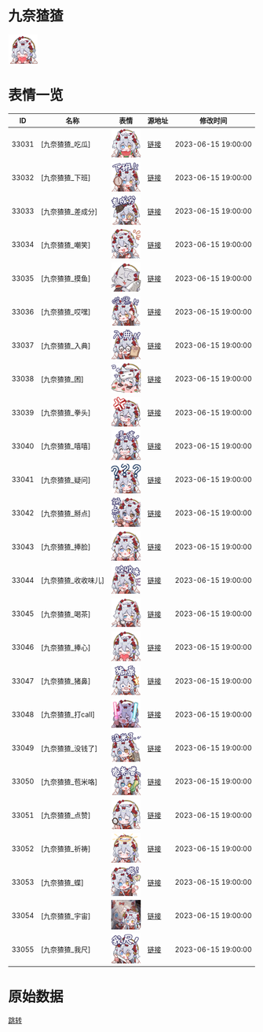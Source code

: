# 九奈猹猹

<img src="./cover.png" height="60" alt="cover" />

# 表情一览

|ID|名称|表情|源地址|修改时间|
|----|----|----|----|----|
|33031|[九奈猹猹_吃瓜]|<img src="./pic/033031_%5B九奈猹猹_吃瓜%5D.png" height="60" alt="吃瓜"/>|[链接](https://i0.hdslb.com/bfs/garb/34b1dc6ada7a9e2d98a06bdf4e94ce41c027f115.png)|2023-06-15 19:00:00|
|33032|[九奈猹猹_下班]|<img src="./pic/033032_%5B九奈猹猹_下班%5D.png" height="60" alt="下班"/>|[链接](https://i0.hdslb.com/bfs/garb/d2fe3d88efbb537ce25ad9f2bc251c12ea545616.png)|2023-06-15 19:00:00|
|33033|[九奈猹猹_差成分]|<img src="./pic/033033_%5B九奈猹猹_差成分%5D.png" height="60" alt="差成分"/>|[链接](https://i0.hdslb.com/bfs/garb/17ff40f36db06237596a28009575542cef3f7877.png)|2023-06-15 19:00:00|
|33034|[九奈猹猹_嘲笑]|<img src="./pic/033034_%5B九奈猹猹_嘲笑%5D.png" height="60" alt="嘲笑"/>|[链接](https://i0.hdslb.com/bfs/garb/843c11317a821fc9963a8ce2d29030209dc151a5.png)|2023-06-15 19:00:00|
|33035|[九奈猹猹_摸鱼]|<img src="./pic/033035_%5B九奈猹猹_摸鱼%5D.png" height="60" alt="摸鱼"/>|[链接](https://i0.hdslb.com/bfs/garb/f664fc7a0b563ae2c748c5b60f6e5869f2fb4fd4.png)|2023-06-15 19:00:00|
|33036|[九奈猹猹_哎嘿]|<img src="./pic/033036_%5B九奈猹猹_哎嘿%5D.png" height="60" alt="哎嘿"/>|[链接](https://i0.hdslb.com/bfs/garb/7819dfd0ccf4a448bbdc03523c5c0f163637b093.png)|2023-06-15 19:00:00|
|33037|[九奈猹猹_入典]|<img src="./pic/033037_%5B九奈猹猹_入典%5D.png" height="60" alt="入典"/>|[链接](https://i0.hdslb.com/bfs/garb/30bbdd15f579963ba3a4edaa12275a29902b42fc.png)|2023-06-15 19:00:00|
|33038|[九奈猹猹_困]|<img src="./pic/033038_%5B九奈猹猹_困%5D.png" height="60" alt="困"/>|[链接](https://i0.hdslb.com/bfs/garb/85c446f2008f837089d6cd6469d1c5b0d693663b.png)|2023-06-15 19:00:00|
|33039|[九奈猹猹_拳头]|<img src="./pic/033039_%5B九奈猹猹_拳头%5D.png" height="60" alt="拳头"/>|[链接](https://i0.hdslb.com/bfs/garb/c67a654f86da8e8b2b90c64abf0706b4e3dffc14.png)|2023-06-15 19:00:00|
|33040|[九奈猹猹_嘻嘻]|<img src="./pic/033040_%5B九奈猹猹_嘻嘻%5D.png" height="60" alt="嘻嘻"/>|[链接](https://i0.hdslb.com/bfs/garb/0219382b295e2cc7836a43dd60c8f8a65c859f32.png)|2023-06-15 19:00:00|
|33041|[九奈猹猹_疑问]|<img src="./pic/033041_%5B九奈猹猹_疑问%5D.png" height="60" alt="疑问"/>|[链接](https://i0.hdslb.com/bfs/garb/035c8ce378e9d55f70120345c03bd5de1422f00e.png)|2023-06-15 19:00:00|
|33042|[九奈猹猹_掰点]|<img src="./pic/033042_%5B九奈猹猹_掰点%5D.png" height="60" alt="掰点"/>|[链接](https://i0.hdslb.com/bfs/garb/ae6a1509d18bedfeda7687aca1e2e9f824bdb7bc.png)|2023-06-15 19:00:00|
|33043|[九奈猹猹_捧脸]|<img src="./pic/033043_%5B九奈猹猹_捧脸%5D.png" height="60" alt="捧脸"/>|[链接](https://i0.hdslb.com/bfs/garb/f3a2440559f98c3d8ba1103d0fd8cfb909b821ab.png)|2023-06-15 19:00:00|
|33044|[九奈猹猹_收收味儿]|<img src="./pic/033044_%5B九奈猹猹_收收味儿%5D.png" height="60" alt="收收味儿"/>|[链接](https://i0.hdslb.com/bfs/garb/5d08da190ef64441be0417ccfd7384bbb5ac79fd.png)|2023-06-15 19:00:00|
|33045|[九奈猹猹_喝茶]|<img src="./pic/033045_%5B九奈猹猹_喝茶%5D.png" height="60" alt="喝茶"/>|[链接](https://i0.hdslb.com/bfs/garb/e84bb0c73a8c97539358da3096a0f2c876dc0911.png)|2023-06-15 19:00:00|
|33046|[九奈猹猹_捧心]|<img src="./pic/033046_%5B九奈猹猹_捧心%5D.png" height="60" alt="捧心"/>|[链接](https://i0.hdslb.com/bfs/garb/c1a97f5f3eac6305af62858da152328b58675f34.png)|2023-06-15 19:00:00|
|33047|[九奈猹猹_猪鼻]|<img src="./pic/033047_%5B九奈猹猹_猪鼻%5D.png" height="60" alt="猪鼻"/>|[链接](https://i0.hdslb.com/bfs/garb/71ebe8c21419220cdbffaa568112808e277a3510.png)|2023-06-15 19:00:00|
|33048|[九奈猹猹_打call]|<img src="./pic/033048_%5B九奈猹猹_打call%5D.png" height="60" alt="打call"/>|[链接](https://i0.hdslb.com/bfs/garb/e5c47ffcd04d4885a3b556a3cf5677412855a2e4.png)|2023-06-15 19:00:00|
|33049|[九奈猹猹_没钱了]|<img src="./pic/033049_%5B九奈猹猹_没钱了%5D.png" height="60" alt="没钱了"/>|[链接](https://i0.hdslb.com/bfs/garb/3068963b64b45a83a21471ebddcfe87a106b7fb2.png)|2023-06-15 19:00:00|
|33050|[九奈猹猹_苞米咯]|<img src="./pic/033050_%5B九奈猹猹_苞米咯%5D.png" height="60" alt="苞米咯"/>|[链接](https://i0.hdslb.com/bfs/garb/9d32f2d6f98d690c2f3c4a7c803542db9d1c276b.png)|2023-06-15 19:00:00|
|33051|[九奈猹猹_点赞]|<img src="./pic/033051_%5B九奈猹猹_点赞%5D.png" height="60" alt="点赞"/>|[链接](https://i0.hdslb.com/bfs/garb/a3ecbb4cbcf753a3b85652483a152143220c29e2.png)|2023-06-15 19:00:00|
|33052|[九奈猹猹_祈祷]|<img src="./pic/033052_%5B九奈猹猹_祈祷%5D.png" height="60" alt="祈祷"/>|[链接](https://i0.hdslb.com/bfs/garb/8adcebed39b52d6d59698d09b7929cbf6755ff63.png)|2023-06-15 19:00:00|
|33053|[九奈猹猹_蝶]|<img src="./pic/033053_%5B九奈猹猹_蝶%5D.png" height="60" alt="蝶"/>|[链接](https://i0.hdslb.com/bfs/garb/b55f6d98fc02b15e37cb29c5705df9e75e801d04.png)|2023-06-15 19:00:00|
|33054|[九奈猹猹_宇宙]|<img src="./pic/033054_%5B九奈猹猹_宇宙%5D.png" height="60" alt="宇宙"/>|[链接](https://i0.hdslb.com/bfs/garb/505bcec5c46d823fa80c123c38b4177d8f9f8923.png)|2023-06-15 19:00:00|
|33055|[九奈猹猹_我尺]|<img src="./pic/033055_%5B九奈猹猹_我尺%5D.png" height="60" alt="我尺"/>|[链接](https://i0.hdslb.com/bfs/garb/99eb14cc30dc3c859e810a75ec30221c74b994ac.png)|2023-06-15 19:00:00|

# 原始数据

[跳转](./raw.json)

